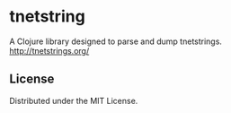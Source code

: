 # tnetstring

A Clojure library designed to parse and dump tnetstrings. http://tnetstrings.org/

## License

Distributed under the MIT License.
